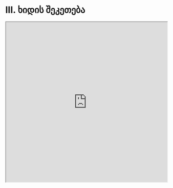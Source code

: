 # III. ხიდის შეკეთება

<iframe src="https://rezi-gelenidze.github.io/karlo-ide/?task=fixBridge" width="100%" height="500px"></iframe>
